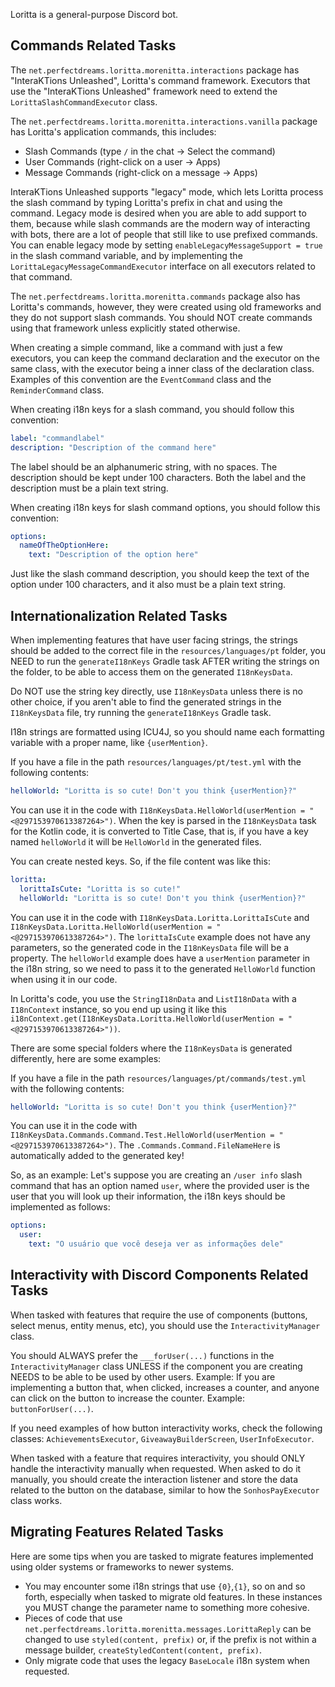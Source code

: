 Loritta is a general-purpose Discord bot.

## Commands Related Tasks

The `net.perfectdreams.loritta.morenitta.interactions` package has "InteraKTions Unleashed", Loritta's command framework. Executors that use the "InteraKTions Unleashed" framework need to extend the `LorittaSlashCommandExecutor` class.

The `net.perfectdreams.loritta.morenitta.interactions.vanilla` package has Loritta's application commands, this includes:
* Slash Commands (type `/` in the chat -> Select the command)
* User Commands (right-click on a user -> Apps)
* Message Commands (right-click on a message -> Apps)

InteraKTions Unleashed supports "legacy" mode, which lets Loritta process the slash command by typing Loritta's prefix in chat and using the command. Legacy mode is desired when you are able to add support to them, because while slash commands are the modern way of interacting with bots, there are a lot of people that still like to use prefixed commands. You can enable legacy mode by setting `enableLegacyMessageSupport = true` in the slash command variable, and by implementing the `LorittaLegacyMessageCommandExecutor` interface on all executors related to that command.

The `net.perfectdreams.loritta.morenitta.commands` package also has Loritta's commands, however, they were created using old frameworks and they do not support slash commands. You should NOT create commands using that framework unless explicitly stated otherwise.

When creating a simple command, like a command with just a few executors, you can keep the command declaration and the executor on the same class, with the executor being a inner class of the declaration class. Examples of this convention are the `EventCommand` class and the `ReminderCommand` class.

When creating i18n keys for a slash command, you should follow this convention:
```yml
label: "commandlabel"
description: "Description of the command here"
```

The label should be an alphanumeric string, with no spaces. The description should be kept under 100 characters. Both the label and the description must be a plain text string.

When creating i18n keys for slash command options, you should follow this convention:

```yml
options:
  nameOfTheOptionHere:
    text: "Description of the option here"
```

Just like the slash command description, you should keep the text of the option under 100 characters, and it also must be a plain text string.

## Internationalization Related Tasks

When implementing features that have user facing strings, the strings should be added to the correct file in the `resources/languages/pt` folder, you NEED to run the `generateI18nKeys` Gradle task AFTER writing the strings on the folder, to be able to access them on the generated `I18nKeysData`.

Do NOT use the string key directly, use `I18nKeysData` unless there is no other choice, if you aren't able to find the generated strings in the `I18nKeysData` file, try running the `generateI18nKeys` Gradle task.

I18n strings are formatted using ICU4J, so you should name each formatting variable with a proper name, like `{userMention}`.

If you have a file in the path `resources/languages/pt/test.yml` with the following contents:

```yml
helloWorld: "Loritta is so cute! Don't you think {userMention}?"
```

You can use it in the code with `I18nKeysData.HelloWorld(userMention = "<@297153970613387264>")`. When the key is parsed in the `I18nKeysData` task for the Kotlin code, it is converted to Title Case, that is, if you have a key named `helloWorld` it will be `HelloWorld` in the generated files.

You can create nested keys. So, if the file content was like this:
```yml
loritta:
  lorittaIsCute: "Loritta is so cute!"
  helloWorld: "Loritta is so cute! Don't you think {userMention}?"
```

You can use it in the code with `I18nKeysData.Loritta.LorittaIsCute` and `I18nKeysData.Loritta.HelloWorld(userMention = "<@297153970613387264>")`. The `lorittaIsCute` example does not have any parameters, so the generated code in the `I18nKeysData` file will be a property. The `helloWorld` example does have a `userMention` parameter in the i18n string, so we need to pass it to the generated `HelloWorld` function when using it in our code.

In Loritta's code, you use the `StringI18nData` and `ListI18nData` with a `I18nContext` instance, so you end up using it like this `i18nContext.get(I18nKeysData.Loritta.HelloWorld(userMention = "<@297153970613387264>"))`.

There are some special folders where the `I18nKeysData` is generated differently, here are some examples:

If you have a file in the path `resources/languages/pt/commands/test.yml` with the following contents:

```yml
helloWorld: "Loritta is so cute! Don't you think {userMention}?"
```
You can use it in the code with `I18nKeysData.Commands.Command.Test.HelloWorld(userMention = "<@297153970613387264>")`. The `.Commands.Command.FileNameHere` is automatically added to the generated key!

So, as an example: Let's suppose you are creating an `/user info` slash command that has an option named `user`, where the provided user is the user that you will look up their information, the i18n keys should be implemented as follows:

```yml
options:
  user:
    text: "O usuário que você deseja ver as informações dele"
```

## Interactivity with Discord Components Related Tasks

When tasked with features that require the use of components (buttons, select menus, entity menus, etc), you should use the `InteractivityManager` class.

You should ALWAYS prefer the `___forUser(...)` functions in the `InteractivityManager` class UNLESS if the component you are creating NEEDS to be able to be used by other users. Example: If you are implementing a button that, when clicked, increases a counter, and anyone can click on the button to increase the counter. Example: `buttonForUser(...)`.

If you need examples of how button interactivity works, check the following classes: `AchievementsExecutor`, `GiveawayBuilderScreen`, `UserInfoExecutor`.

When tasked with a feature that requires interactivity, you should ONLY handle the interactivity manually when requested. When asked to do it manually, you should create the interaction listener and store the data related to the button on the database, similar to how the `SonhosPayExecutor` class works.

## Migrating Features Related Tasks

Here are some tips when you are tasked to migrate features implemented using older systems or frameworks to newer systems.

* You may encounter some i18n strings that use `{0}`,`{1}`, so on and so forth, especially when tasked to migrate old features. In these instances you MUST change the parameter name to something more cohesive.
* Pieces of code that use `net.perfectdreams.loritta.morenitta.messages.LorittaReply` can be changed to use `styled(content, prefix)` or, if the prefix is not within a message builder, `createStyledContent(content, prefix)`.
* Only migrate code that uses the legacy `BaseLocale` i18n system when requested.